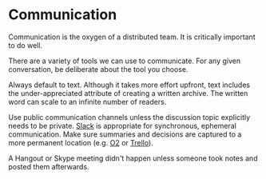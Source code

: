 # Communication

Communication is the oxygen of a distributed team. It is critically important to do well.

There are a variety of tools we can use to communicate. For any given conversation, be deliberate about the tool you choose.

Always default to text. Although it takes more effort upfront, text includes the under-appreciated attribute of creating a written archive. The written word can scale to an infinite number of readers.

Use public communication channels unless the discussion topic explicitly needs to be private. [Slack](tools/slack.md) is appropriate for synchronous, ephemeral communication. Make sure summaries and decisions are captured to a more permanent location (e.g. [O2](tools/o2.md) or [Trello](tools/trello.md)).

A Hangout or Skype meeting didn't happen unless someone took notes and posted them afterwards.
